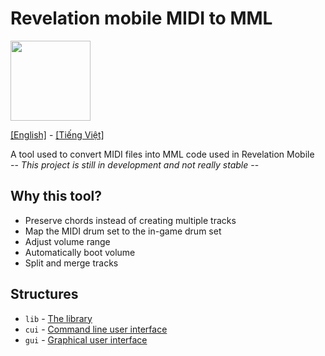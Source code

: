 # Revelation mobile MIDI to MML

[<img src="https://github.com/cuikho210/revelation-mobile-midi-to-mml/assets/86552587/8ae2c84c-1e6e-4883-8409-2aeefcfbab45" height="128px" />](https://github.com/cuikho210/revelation-mobile-midi-to-mml/blob/main/README/DONATE.md)

[[English]](https://github.com/cuikho210/revelation-mobile-midi-to-mml) - 
[[Tiếng Việt]](https://github.com/cuikho210/revelation-mobile-midi-to-mml/blob/main/README/README-vi.md)

A tool used to convert MIDI files into MML code used in Revelation Mobile  
-- *This project is still in development and not really stable* --  

## Why this tool?

+ Preserve chords instead of creating multiple tracks
+ Map the MIDI drum set to the in-game drum set
+ Adjust volume range
+ Automatically boot volume
+ Split and merge tracks

## Structures

+ `lib` - [The library](https://github.com/cuikho210/revelation-mobile-midi-to-mml/tree/main/lib)
+ `cui` - [Command line user interface](https://github.com/cuikho210/revelation-mobile-midi-to-mml/tree/main/cui)
+ `gui` - [Graphical user interface](https://github.com/cuikho210/revelation-mobile-midi-to-mml/tree/main/gui)
